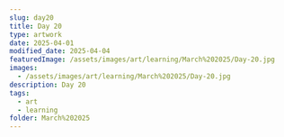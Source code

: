 ```yaml
---
slug: day20
title: Day 20
type: artwork
date: 2025-04-01
modified_date: 2025-04-04
featuredImage: /assets/images/art/learning/March%202025/Day-20.jpg
images:
  - /assets/images/art/learning/March%202025/Day-20.jpg
description: Day 20
tags:
  - art
  - learning
folder: March%202025
---
```

